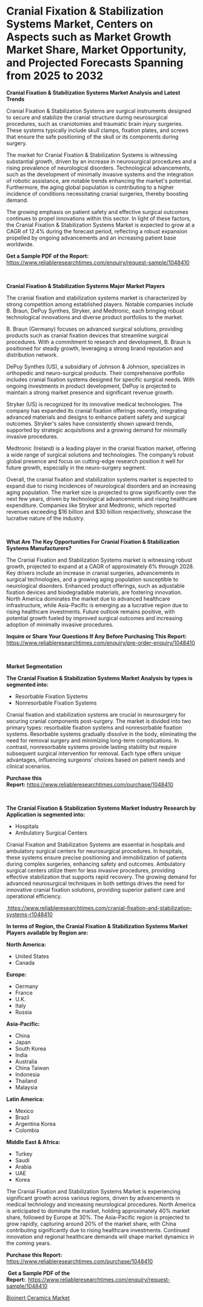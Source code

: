 <p><h1>Cranial Fixation & Stabilization Systems Market, Centers on Aspects such as Market Growth Market Share, Market Opportunity, and Projected Forecasts Spanning from 2025 to 2032</h1></p><p><strong>Cranial Fixation & Stabilization Systems Market Analysis and Latest Trends</strong></p>
<p><p>Cranial Fixation & Stabilization Systems are surgical instruments designed to secure and stabilize the cranial structure during neurosurgical procedures, such as craniotomies and traumatic brain injury surgeries. These systems typically include skull clamps, fixation plates, and screws that ensure the safe positioning of the skull or its components during surgery.</p><p>The market for Cranial Fixation & Stabilization Systems is witnessing substantial growth, driven by an increase in neurosurgical procedures and a rising prevalence of neurological disorders. Technological advancements, such as the development of minimally invasive systems and the integration of robotic assistance, are notable trends enhancing the market's potential. Furthermore, the aging global population is contributing to a higher incidence of conditions necessitating cranial surgeries, thereby boosting demand.</p><p>The growing emphasis on patient safety and effective surgical outcomes continues to propel innovations within this sector. In light of these factors, the Cranial Fixation & Stabilization Systems Market is expected to grow at a CAGR of 12.4% during the forecast period, reflecting a robust expansion propelled by ongoing advancements and an increasing patient base worldwide.</p></p>
<p><strong>Get a Sample PDF of the Report:&nbsp;</strong> <a href="https://www.reliableresearchtimes.com/enquiry/request-sample/1048410?utm_campaign=2210&utm_medium=2&utm_source=Github&utm_content=ia&utm_term=04032025&utm_id=cranial-fixation-stabilization-systems">https://www.reliableresearchtimes.com/enquiry/request-sample/1048410</a></p>
<p>&nbsp;</p>
<p><strong>Cranial Fixation & Stabilization Systems Major Market Players</strong></p>
<p><p>The cranial fixation and stabilization systems market is characterized by strong competition among established players. Notable companies include B. Braun, DePuy Synthes, Stryker, and Medtronic, each bringing robust technological innovations and diverse product portfolios to the market.</p><p>B. Braun (Germany) focuses on advanced surgical solutions, providing products such as cranial fixation devices that streamline surgical procedures. With a commitment to research and development, B. Braun is positioned for steady growth, leveraging a strong brand reputation and distribution network.</p><p>DePuy Synthes (US), a subsidiary of Johnson & Johnson, specializes in orthopedic and neuro-surgical products. Their comprehensive portfolio includes cranial fixation systems designed for specific surgical needs. With ongoing investments in product development, DePuy is projected to maintain a strong market presence and significant revenue growth.</p><p>Stryker (US) is recognized for its innovative medical technologies. The company has expanded its cranial fixation offerings recently, integrating advanced materials and designs to enhance patient safety and surgical outcomes. Stryker's sales have consistently shown upward trends, supported by strategic acquisitions and a growing demand for minimally invasive procedures.</p><p>Medtronic (Ireland) is a leading player in the cranial fixation market, offering a wide range of surgical solutions and technologies. The company’s robust global presence and focus on cutting-edge research position it well for future growth, especially in the neuro-surgery segment.</p><p>Overall, the cranial fixation and stabilization systems market is expected to expand due to rising incidences of neurological disorders and an increasing aging population. The market size is projected to grow significantly over the next few years, driven by technological advancements and rising healthcare expenditure. Companies like Stryker and Medtronic, which reported revenues exceeding $16 billion and $30 billion respectively, showcase the lucrative nature of the industry.</p></p>
<p>&nbsp;</p>
<p><strong>What Are The Key Opportunities For Cranial Fixation & Stabilization Systems Manufacturers?</strong></p>
<p><p>The Cranial Fixation and Stabilization Systems market is witnessing robust growth, projected to expand at a CAGR of approximately 6% through 2028. Key drivers include an increase in cranial surgeries, advancements in surgical technologies, and a growing aging population susceptible to neurological disorders. Enhanced product offerings, such as adjustable fixation devices and biodegradable materials, are fostering innovation. North America dominates the market due to advanced healthcare infrastructure, while Asia-Pacific is emerging as a lucrative region due to rising healthcare investments. Future outlook remains positive, with potential growth fueled by improved surgical outcomes and increasing adoption of minimally invasive procedures.</p></p>
<p><strong>Inquire or Share Your Questions If Any Before Purchasing This Report:</strong> <a href="https://www.reliableresearchtimes.com/enquiry/pre-order-enquiry/1048410?utm_campaign=2210&utm_medium=2&utm_source=Github&utm_content=ia&utm_term=04032025&utm_id=cranial-fixation-stabilization-systems">https://www.reliableresearchtimes.com/enquiry/pre-order-enquiry/1048410</a></p>
<p>&nbsp;</p>
<p><strong>Market Segmentation</strong></p>
<p><strong>The Cranial Fixation & Stabilization Systems Market Analysis by types is segmented into:</strong></p>
<p><ul><li>Resorbable Fixation Systems</li><li>Nonresorbable Fixation Systems</li></ul></p>
<p><p>Cranial fixation and stabilization systems are crucial in neurosurgery for securing cranial components post-surgery. The market is divided into two primary types: resorbable fixation systems and nonresorbable fixation systems. Resorbable systems gradually dissolve in the body, eliminating the need for removal surgery and minimizing long-term complications. In contrast, nonresorbable systems provide lasting stability but require subsequent surgical intervention for removal. Each type offers unique advantages, influencing surgeons' choices based on patient needs and clinical scenarios.</p></p>
<p><strong>Purchase this Report:&nbsp;</strong><a href="https://www.reliableresearchtimes.com/purchase/1048410?utm_campaign=2210&utm_medium=2&utm_source=Github&utm_content=ia&utm_term=04032025&utm_id=cranial-fixation-stabilization-systems">https://www.reliableresearchtimes.com/purchase/1048410</a></p>
<p>&nbsp;</p>
<p><strong>The Cranial Fixation & Stabilization Systems Market Industry Research by Application is segmented into:</strong></p>
<p><ul><li>Hospitals</li><li>Ambulatory Surgical Centers</li></ul></p>
<p><p>Cranial Fixation and Stabilization Systems are essential in hospitals and ambulatory surgical centers for neurosurgical procedures. In hospitals, these systems ensure precise positioning and immobilization of patients during complex surgeries, enhancing safety and outcomes. Ambulatory surgical centers utilize them for less invasive procedures, providing effective stabilization that supports rapid recovery. The growing demand for advanced neurosurgical techniques in both settings drives the need for innovative cranial fixation solutions, providing superior patient care and operational efficiency.</p></p>
<p><a href="https://www.reliableresearchtimes.com/cranial-fixation-and-stabilization-systems-r1048410?utm_campaign=2210&utm_medium=2&utm_source=Github&utm_content=ia&utm_term=04032025&utm_id=cranial-fixation-stabilization-systems">&nbsp;https://www.reliableresearchtimes.com/cranial-fixation-and-stabilization-systems-r1048410</a></p>
<p><strong>In terms of Region, the Cranial Fixation & Stabilization Systems Market Players available by Region are:</strong></p>
<p>
    <p> <strong> North America: </strong>
        <ul>
            <li>United States</li>
            <li>Canada</li>
        </ul>
        </p> 
    <p> <strong> Europe: </strong>
        <ul>
            <li>Germany</li>
            <li>France</li>
            <li>U.K.</li>
            <li>Italy</li>
            <li>Russia</li>
        </ul>
        </p> 
    <p> <strong> Asia-Pacific: </strong>
        <ul>
            <li>China</li>
            <li>Japan</li>
            <li>South Korea</li>
            <li>India</li>
            <li>Australia</li>
            <li>China Taiwan</li>
            <li>Indonesia</li>
            <li>Thailand</li>
            <li>Malaysia</li>
        </ul>
        </p> 
    <p> <strong> Latin America: </strong>
        <ul>
            <li>Mexico</li>
            <li>Brazil</li>
            <li>Argentina Korea</li>
            <li>Colombia</li>
        </ul>
        </p> 
    <p> <strong> Middle East & Africa: </strong>
        <ul>
            <li>Turkey</li>
            <li>Saudi</li>
            <li>Arabia</li>
            <li>UAE</li>
            <li>Korea</li>
        </ul>
    </p>
    </p>
<p><p>The Cranial Fixation and Stabilization Systems Market is experiencing significant growth across various regions, driven by advancements in medical technology and increasing neurological procedures. North America is anticipated to dominate the market, holding approximately 40% market share, followed by Europe at 30%. The Asia-Pacific region is projected to grow rapidly, capturing around 20% of the market share, with China contributing significantly due to rising healthcare investments. Continued innovation and regional healthcare demands will shape market dynamics in the coming years.</p></p>
<p><strong>Purchase this Report: </strong><a href="https://www.reliableresearchtimes.com/purchase/1048410?utm_campaign=2210&utm_medium=2&utm_source=Github&utm_content=ia&utm_term=04032025&utm_id=cranial-fixation-stabilization-systems">https://www.reliableresearchtimes.com/purchase/1048410</a></p>
<p>&nbsp;<strong>Get a Sample PDF of the Report:&nbsp;&nbsp;</strong><a href="https://www.reliableresearchtimes.com/enquiry/request-sample/1048410?utm_campaign=2210&utm_medium=2&utm_source=Github&utm_content=ia&utm_term=04032025&utm_id=cranial-fixation-stabilization-systems">https://www.reliableresearchtimes.com/enquiry/request-sample/1048410</a></p>
<p><strong></strong></p>
<p><p><a href="https://github.com/NarcisoFerry/Market-Research-Report-List-1/blob/main/bioinert-ceramics-market.md?utm_campaign=2210&utm_medium=2&utm_source=Github&utm_content=ia&utm_term=04032025&utm_id=cranial-fixation-stabilization-systems">Bioinert Ceramics Market</a></p></p>